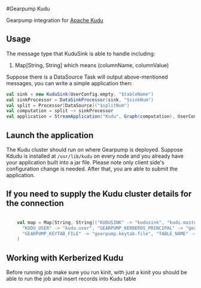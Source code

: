 #Gearpump Kudu

Gearpump integration for [Apache Kudu](https://kudu.apache.org)

## Usage

The message type that KuduSink is able to handle including:

 1. Map[String, String] which means (columnName, columnValue)
  
Suppose there is a DataSource Task will output above-mentioned messages, you can write a simple application then:

```scala
val sink = new KuduSink(UserConfig.empty, "$tableName")
val sinkProcessor = DataSinkProcessor(sink, "$sinkNum")
val split = Processor[DataSource]("$splitNum")
val computation = split ~> sinkProcessor
val application = StreamApplication("Kudu", Graph(computation), UserConfig.empty)
```

## Launch the application

The Kudu cluster should run on where Gearpump is deployed.
Suppose Kdudu is installed at ```/usr/lib/kudu``` on every node and you already have your application built into a jar file. 
Please note only client side's configuration change is needed. After that, you are able to submit the application.


## If you need to supply the Kudu cluster details for the connection

```scala

    val map = Map[String, String]("KUDUSINK" -> "kudusink", "kudu.masters"->"kuduserver",
      "KUDU_USER" -> "kudu.user", "GEARPUMP_KERBEROS_PRINCIPAL" -> "gearpump.kerberos.principal",
      "GEARPUMP_KEYTAB_FILE" -> "gearpump.keytab.file", "TABLE_NAME" -> "kudu.table.name"
    )
```

## Working with Kerberized Kudu

Before running job make sure you run kinit, with just a kinit you should be able to run the job and insert records into Kudu table